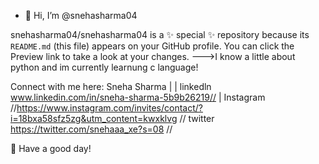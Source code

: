 - 👋 Hi, I’m @snehasharma04

snehasharma04/snehasharma04 is a ✨ special ✨ repository because its `README.md` (this file) appears on your GitHub profile.
You can click the Preview link to take a look at your changes.
--->I know a little about python and im currently learnung c language!

Connect with me here:
Sneha Sharma |  | linkedln  www.linkedin.com/in/sneha-sharma-5b9b26219// | Instagram //https://www.instagram.com/invites/contact/?i=18bxa58sfz5zg&utm_content=kwxklvg  //
twitter https://twitter.com/snehaaa_xe?s=08  //

🌈 Have a good day!
